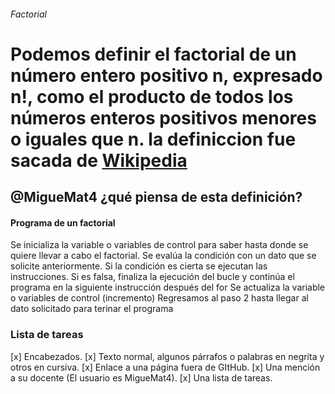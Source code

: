 ###### Factorial
# Podemos definir el factorial de un número entero positivo n, expresado n!, como el producto de todos los números enteros positivos menores o iguales que n. la definiccion fue sacada de [Wikipedia](https://es.wikipedia.org/wiki/Factorial#:~:text=7%20Enlaces%20externos-,Definici%C3%B3n%20por%20producto%20e%20inducci%C3%B3n,menores%20o%20iguales%20que%20n.)
## @MigueMat4 ¿qué piensa de esta definición?

#### Programa de un factorial 
Se inicializa la variable o variables de control para saber hasta donde se quiere llevar a cabo el factorial. Se evalúa la condición con un dato que se solicite anteriormente. Si la condición es cierta se ejecutan las instrucciones. Si es falsa, finaliza la ejecución del bucle y continúa el programa en la siguiente instrucción después del for Se actualiza la variable o variables de control (incremento) Regresamos al paso 2 hasta llegar al dato solicitado para terinar el programa

### Lista de tareas
[x] Encabezados.
[x]	Texto normal, algunos párrafos o palabras en negrita y otros en cursiva.
[x]	Enlace a una página fuera de GItHub.
[x]	Una mención a su docente (El usuario es MigueMat4).
[x]	Una lista de tareas.
